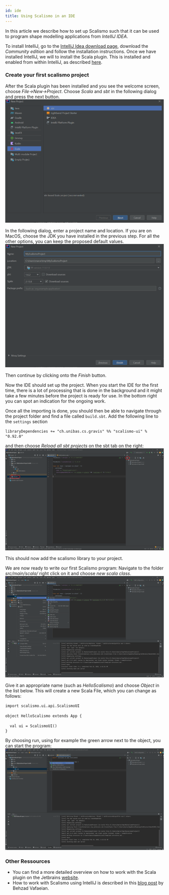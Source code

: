 ```yaml
---
id: ide
title: Using Scalismo in an IDE
---
```


In this article we describe how to set up Scalismo such that it can be used to program shape modelling applications from *IntelliJ IDEA*.

To install IntelliJ, go to the [IntelliJ Idea download page](https://www.jetbrains.com/idea/download/#section=windows), download the *Community edition* and follow the installation instructions. Once we have installed IntelliJ, we will to install the Scala plugin. This is 
installed and enabled from within IntelliJ, as described [here](https://www.jetbrains.com/help/idea/discover-intellij-idea-for-scala.html#).


### Create your first scalismo project

After the Scala plugin has been installed and you see the welcome screen, choose *File->New->Project*.
Choose *Scala*  and *sbt* in the following dialog and press the next button. 
![intellij-new-project](images/intellij-new-project.png)

In the following dialog, enter a project name and location. If you are on MacOS, 
choose the JDK you have installed in the previous step. For all the other options, 
you can keep the proposed default values. 
![intellij-new-project](images/intellij-new-project-options.png)

Then continue by clicking onto the *Finish* button.

Now the IDE should set up the project. When you start the IDE for the first time,
there is a lot of processing that is done in the background and it might take a few minutes before the project is ready for use. In the bottom right you can spot an indication for the ongoing work.

Once all the importing is done, you should then be able to navigate through the project folder and find a file called ```build.sbt```.
Add the following line to the ```settings``` section
```
libraryDependencies += "ch.unibas.cs.gravis" %% "scalismo-ui" % "0.92.0"
```
and then choose *Reload all sbt projects* on the sbt tab on the right:
![intellij-build-sbt](images/intellij-build-sbt.png)

This should now add the scalismo library to your project. 

We are now ready to write our first Scalismo program:  Navigate to the folder
*src/main/scala/* right click on it and choose *new scala class*. 
![new scala class](images/intellij-new-scala-class.png)

Give it an appropriate name (such as *HelloScalismo*) and choose *Object* in the list below. This will create a new Scala File, which you can change as follows:
```
import scalismo.ui.api.ScalismoUI

object HelloScalismo extends App {

  val ui = ScalismoUI()
}
```

By choosing run, using for example the green arrow next to the object, you can start 
the program:
![intellij-run](images/intellij-run-projet.png)


### Other Ressources

* You can find a more detailed overview on how to work with the Scala plugin on the Jetbrains [website](https://www.jetbrains.com/help/idea/discover-intellij-idea-for-scala.html#).
* How to work with Scalismo using IntelliJ is described in this [blog post](http://empty-set.me/index.php/categories-intro/statistical-shape-modeling/) by Behzad Vafaeian.

